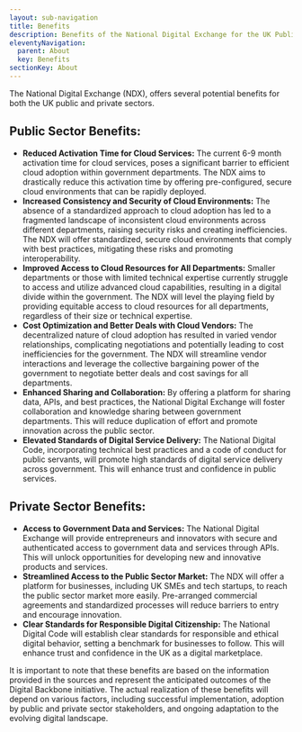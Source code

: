 ```yaml
---
layout: sub-navigation
title: Benefits
description: Benefits of the National Digital Exchange for the UK Public and Private Sectors
eleventyNavigation:
  parent: About
  key: Benefits
sectionKey: About
---
```


The National Digital Exchange (NDX), offers several potential benefits for both the UK public and private sectors.

## Public Sector Benefits:

- **Reduced Activation Time for Cloud Services:** The current 6-9 month activation time for cloud services, poses a significant barrier to efficient cloud adoption within government departments. The NDX aims to drastically reduce this activation time by offering pre-configured, secure cloud environments that can be rapidly deployed.
- **Increased Consistency and Security of Cloud Environments:** The absence of a standardized approach to cloud adoption has led to a fragmented landscape of inconsistent cloud environments across different departments, raising security risks and creating inefficiencies. The NDX will offer standardized, secure cloud environments that comply with best practices, mitigating these risks and promoting interoperability.
- **Improved Access to Cloud Resources for All Departments:** Smaller departments or those with limited technical expertise currently struggle to access and utilize advanced cloud capabilities, resulting in a digital divide within the government. The NDX will level the playing field by providing equitable access to cloud resources for all departments, regardless of their size or technical expertise.
- **Cost Optimization and Better Deals with Cloud Vendors:** The decentralized nature of cloud adoption has resulted in varied vendor relationships, complicating negotiations and potentially leading to cost inefficiencies for the government. The NDX will streamline vendor interactions and leverage the collective bargaining power of the government to negotiate better deals and cost savings for all departments.
- **Enhanced Sharing and Collaboration:** By offering a platform for sharing data, APIs, and best practices, the National Digital Exchange will foster collaboration and knowledge sharing between government departments. This will reduce duplication of effort and promote innovation across the public sector.
- **Elevated Standards of Digital Service Delivery:** The National Digital Code, incorporating technical best practices and a code of conduct for public servants, will promote high standards of digital service delivery across government. This will enhance trust and confidence in public services.

## Private Sector Benefits:

- **Access to Government Data and Services:** The National Digital Exchange will provide entrepreneurs and innovators with secure and authenticated access to government data and services through APIs. This will unlock opportunities for developing new and innovative products and services.
- **Streamlined Access to the Public Sector Market:** The NDX will offer a platform for businesses, including UK SMEs and tech startups, to reach the public sector market more easily. Pre-arranged commercial agreements and standardized processes will reduce barriers to entry and encourage innovation.
- **Clear Standards for Responsible Digital Citizenship:** The National Digital Code will establish clear standards for responsible and ethical digital behavior, setting a benchmark for businesses to follow. This will enhance trust and confidence in the UK as a digital marketplace.

It is important to note that these benefits are based on the information provided in the sources and represent the anticipated outcomes of the Digital Backbone initiative. The actual realization of these benefits will depend on various factors, including successful implementation, adoption by public and private sector stakeholders, and ongoing adaptation to the evolving digital landscape.
